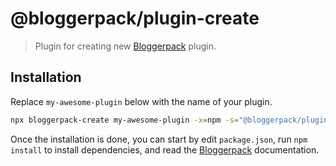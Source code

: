 # @bloggerpack/plugin-create

> Plugin for creating new [Bloggerpack](https://github.com/bloggerpack/bloggerpack/tree/main/packages/bloggerpack) plugin.

## Installation

Replace `my-awesome-plugin` below with the name of your plugin.

```bash
npx bloggerpack-create my-awesome-plugin -x=npm -s="@bloggerpack/plugin-create"
```

Once the installation is done, you can start by edit `package.json`, run `npm install` to install dependencies, and read the [Bloggerpack](https://github.com/bloggerpack/bloggerpack/tree/main/packages/bloggerpack) documentation.
